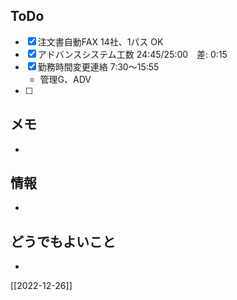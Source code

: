 ## ToDo
- [x] 注文書自動FAX 14社、1パス OK
- [x] アドバンスシステム工数 24:45/25:00　差: 0:15
- [x] 勤務時間変更連絡 7:30～15:55
	-  管理G、ADV
- [ ] 


## メモ
- 


## 情報
- 


## どうでもよいこと
- 


[[2022-12-26]]

